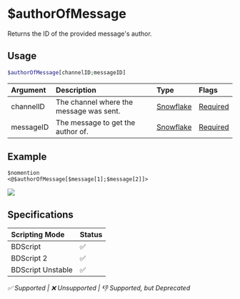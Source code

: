 # $authorOfMessage
Returns the ID of the provided message's author.

## Usage
```php
$authorOfMessage[channelID;messageID]
```

| Argument | Description | Type | Flags |
| :---- | :---- | :---- | :---- |
| channelID | The channel where the message was sent. | [Snowflake](/src/resources/arguments/types.md#snowflake) | [Required](/src/resources/arguments/flags.md#required)
| messageID | The message to get the author of. | [Snowflake](/src/resources/arguments/types.md#snowflake) | [Required](/src/resources/arguments/flags.md#required)

## Example
```
$nomention
<@$authorOfMessage[$message[1];$message[2]]>
```
![](https://user-images.githubusercontent.com/69215413/141666026-e3bdd8b8-3852-4b0e-9efc-c82ab40208f2.png)

## Specifications
| Scripting Mode | Status
| :---- | :---- |
| BDScript | ✅ |
| BDScript 2 | ✅ |
| BDScript Unstable | ✅ |

*✅ Supported | ❌ Unsupported | 👎 Supported, but Deprecated*